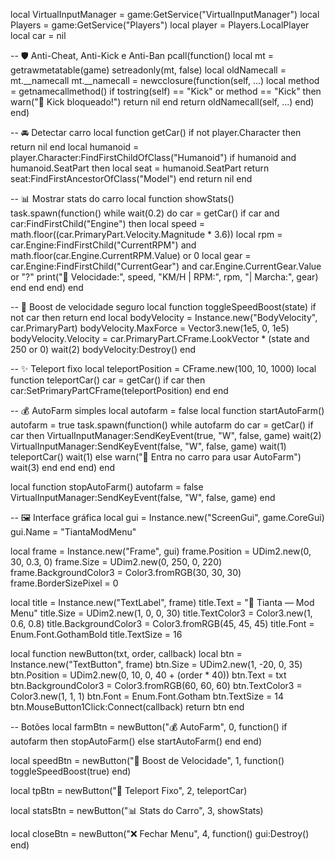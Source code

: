 local VirtualInputManager = game:GetService("VirtualInputManager")
local Players = game:GetService("Players")
local player = Players.LocalPlayer
local car = nil

-- 🛡️ Anti-Cheat, Anti-Kick e Anti-Ban
pcall(function()
    local mt = getrawmetatable(game)
    setreadonly(mt, false)
    local oldNamecall = mt.__namecall
    mt.__namecall = newcclosure(function(self, ...)
        local method = getnamecallmethod()
        if tostring(self) == "Kick" or method == "Kick" then
            warn("🚫 Kick bloqueado!")
            return nil
        end
        return oldNamecall(self, ...)
    end)
end)

-- 🚘 Detectar carro
local function getCar()
    if not player.Character then return nil end
    local humanoid = player.Character:FindFirstChildOfClass("Humanoid")
    if humanoid and humanoid.SeatPart then
        local seat = humanoid.SeatPart
        return seat:FindFirstAncestorOfClass("Model")
    end
    return nil
end

-- 📊 Mostrar stats do carro
local function showStats()
    task.spawn(function()
        while wait(0.2) do
            car = getCar()
            if car and car:FindFirstChild("Engine") then
                local speed = math.floor((car.PrimaryPart.Velocity.Magnitude * 3.6))
                local rpm = car.Engine:FindFirstChild("CurrentRPM") and math.floor(car.Engine.CurrentRPM.Value) or 0
                local gear = car.Engine:FindFirstChild("CurrentGear") and car.Engine.CurrentGear.Value or "?"
                print("🚗 Velocidade:", speed, "KM/H | RPM:", rpm, "| Marcha:", gear)
            end
        end
    end)
end

-- 🚀 Boost de velocidade seguro
local function toggleSpeedBoost(state)
    if not car then return end
    local bodyVelocity = Instance.new("BodyVelocity", car.PrimaryPart)
    bodyVelocity.MaxForce = Vector3.new(1e5, 0, 1e5)
    bodyVelocity.Velocity = car.PrimaryPart.CFrame.LookVector * (state and 250 or 0)
    wait(2)
    bodyVelocity:Destroy()
end

-- ✨ Teleport fixo
local teleportPosition = CFrame.new(100, 10, 1000)
local function teleportCar()
    car = getCar()
    if car then
        car:SetPrimaryPartCFrame(teleportPosition)
    end
end

-- 💰 AutoFarm simples
local autofarm = false
local function startAutoFarm()
    autofarm = true
    task.spawn(function()
        while autofarm do
            car = getCar()
            if car then
                VirtualInputManager:SendKeyEvent(true, "W", false, game)
                wait(2)
                VirtualInputManager:SendKeyEvent(false, "W", false, game)
                wait(1)
                teleportCar()
                wait(1)
            else
                warn("🚗 Entra no carro para usar AutoFarm")
                wait(3)
            end
        end
    end)
end

local function stopAutoFarm()
    autofarm = false
    VirtualInputManager:SendKeyEvent(false, "W", false, game)
end

-- 🖼️ Interface gráfica
local gui = Instance.new("ScreenGui", game.CoreGui)
gui.Name = "TiantaModMenu"

local frame = Instance.new("Frame", gui)
frame.Position = UDim2.new(0, 30, 0.3, 0)
frame.Size = UDim2.new(0, 250, 0, 220)
frame.BackgroundColor3 = Color3.fromRGB(30, 30, 30)
frame.BorderSizePixel = 0

local title = Instance.new("TextLabel", frame)
title.Text = "🌸 Tianta — Mod Menu"
title.Size = UDim2.new(1, 0, 0, 30)
title.TextColor3 = Color3.new(1, 0.6, 0.8)
title.BackgroundColor3 = Color3.fromRGB(45, 45, 45)
title.Font = Enum.Font.GothamBold
title.TextSize = 16

local function newButton(txt, order, callback)
    local btn = Instance.new("TextButton", frame)
    btn.Size = UDim2.new(1, -20, 0, 35)
    btn.Position = UDim2.new(0, 10, 0, 40 + (order * 40))
    btn.Text = txt
    btn.BackgroundColor3 = Color3.fromRGB(60, 60, 60)
    btn.TextColor3 = Color3.new(1, 1, 1)
    btn.Font = Enum.Font.Gotham
    btn.TextSize = 14
    btn.MouseButton1Click:Connect(callback)
    return btn
end

-- Botões
local farmBtn = newButton("💰 AutoFarm", 0, function()
    if autofarm then stopAutoFarm() else startAutoFarm() end
end)

local speedBtn = newButton("🚀 Boost de Velocidade", 1, function()
    toggleSpeedBoost(true)
end)

local tpBtn = newButton("📍 Teleport Fixo", 2, teleportCar)

local statsBtn = newButton("📊 Stats do Carro", 3, showStats)

local closeBtn = newButton("❌ Fechar Menu", 4, function()
    gui:Destroy()
end)
